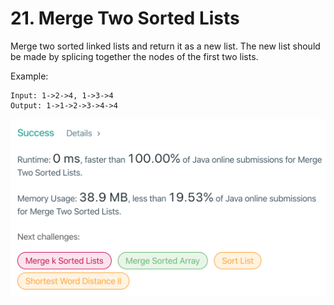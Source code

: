 # 21. Merge Two Sorted Lists

Merge two sorted linked lists and return it as a new list. The new list should be made by splicing together the nodes of the first two lists.

Example:

````aidl
Input: 1->2->4, 1->3->4
Output: 1->1->2->3->4->4
````

![](https://github.com/rishabh-agarwal/Leetcode-Practice/blob/master/images/mergeTwoLists.png)
